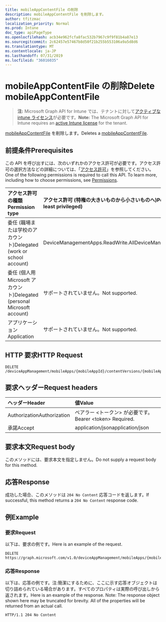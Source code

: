 ```yaml
---
title: mobileAppContentFile の削除
description: mobileAppContentFile を削除します。
author: tfitzmac
localization_priority: Normal
ms.prod: Intune
doc_type: apiPageType
ms.openlocfilehash: acb34e962fcfa8fac532b7967c9f9f81b4a87e13
ms.sourcegitcommit: 2c62457e57467b8d50f21b255b553106a9a5d8d6
ms.translationtype: MT
ms.contentlocale: ja-JP
ms.lasthandoff: 07/31/2019
ms.locfileid: "36016035"
---
```

# <a name="delete-mobileappcontentfile"></a><span data-ttu-id="a6075-103">mobileAppContentFile の削除</span><span class="sxs-lookup"><span data-stu-id="a6075-103">Delete mobileAppContentFile</span></span>

> <span data-ttu-id="a6075-104">**注:** Microsoft Graph API for Intune では、テナントに対して[アクティブな intune ライセンス](https://go.microsoft.com/fwlink/?linkid=839381)が必要です。</span><span class="sxs-lookup"><span data-stu-id="a6075-104">**Note:** The Microsoft Graph API for Intune requires an [active Intune license](https://go.microsoft.com/fwlink/?linkid=839381) for the tenant.</span></span>

<span data-ttu-id="a6075-105">[mobileAppContentFile](../resources/intune-apps-mobileappcontentfile.md) を削除します。</span><span class="sxs-lookup"><span data-stu-id="a6075-105">Deletes a [mobileAppContentFile](../resources/intune-apps-mobileappcontentfile.md).</span></span>

## <a name="prerequisites"></a><span data-ttu-id="a6075-106">前提条件</span><span class="sxs-lookup"><span data-stu-id="a6075-106">Prerequisites</span></span>
<span data-ttu-id="a6075-p101">この API を呼び出すには、次のいずれかのアクセス許可が必要です。アクセス許可の選択方法などの詳細については、「[アクセス許可](/graph/permissions-reference)」を参照してください。</span><span class="sxs-lookup"><span data-stu-id="a6075-p101">One of the following permissions is required to call this API. To learn more, including how to choose permissions, see [Permissions](/graph/permissions-reference).</span></span>

|<span data-ttu-id="a6075-109">アクセス許可の種類</span><span class="sxs-lookup"><span data-stu-id="a6075-109">Permission type</span></span>|<span data-ttu-id="a6075-110">アクセス許可 (特権の大きいものから小さいものへ)</span><span class="sxs-lookup"><span data-stu-id="a6075-110">Permissions (from most to least privileged)</span></span>|
|:---|:---|
|<span data-ttu-id="a6075-111">委任 (職場または学校のアカウント)</span><span class="sxs-lookup"><span data-stu-id="a6075-111">Delegated (work or school account)</span></span>|<span data-ttu-id="a6075-112">DeviceManagementApps.ReadWrite.All</span><span class="sxs-lookup"><span data-stu-id="a6075-112">DeviceManagementApps.ReadWrite.All</span></span>|
|<span data-ttu-id="a6075-113">委任 (個人用 Microsoft アカウント)</span><span class="sxs-lookup"><span data-stu-id="a6075-113">Delegated (personal Microsoft account)</span></span>|<span data-ttu-id="a6075-114">サポートされていません。</span><span class="sxs-lookup"><span data-stu-id="a6075-114">Not supported.</span></span>|
|<span data-ttu-id="a6075-115">アプリケーション</span><span class="sxs-lookup"><span data-stu-id="a6075-115">Application</span></span>|<span data-ttu-id="a6075-116">サポートされていません。</span><span class="sxs-lookup"><span data-stu-id="a6075-116">Not supported.</span></span>|

## <a name="http-request"></a><span data-ttu-id="a6075-117">HTTP 要求</span><span class="sxs-lookup"><span data-stu-id="a6075-117">HTTP Request</span></span>
<!-- {
  "blockType": "ignored"
}
-->
``` http
DELETE /deviceAppManagement/mobileApps/{mobileAppId}/contentVersions/{mobileAppContentId}/files/{mobileAppContentFileId}
```

## <a name="request-headers"></a><span data-ttu-id="a6075-118">要求ヘッダー</span><span class="sxs-lookup"><span data-stu-id="a6075-118">Request headers</span></span>
|<span data-ttu-id="a6075-119">ヘッダー</span><span class="sxs-lookup"><span data-stu-id="a6075-119">Header</span></span>|<span data-ttu-id="a6075-120">値</span><span class="sxs-lookup"><span data-stu-id="a6075-120">Value</span></span>|
|:---|:---|
|<span data-ttu-id="a6075-121">Authorization</span><span class="sxs-lookup"><span data-stu-id="a6075-121">Authorization</span></span>|<span data-ttu-id="a6075-122">ベアラー &lt;トークン&gt; が必要です。</span><span class="sxs-lookup"><span data-stu-id="a6075-122">Bearer &lt;token&gt; Required.</span></span>|
|<span data-ttu-id="a6075-123">承諾</span><span class="sxs-lookup"><span data-stu-id="a6075-123">Accept</span></span>|<span data-ttu-id="a6075-124">application/json</span><span class="sxs-lookup"><span data-stu-id="a6075-124">application/json</span></span>|

## <a name="request-body"></a><span data-ttu-id="a6075-125">要求本文</span><span class="sxs-lookup"><span data-stu-id="a6075-125">Request body</span></span>
<span data-ttu-id="a6075-126">このメソッドには、要求本文を指定しません。</span><span class="sxs-lookup"><span data-stu-id="a6075-126">Do not supply a request body for this method.</span></span>

## <a name="response"></a><span data-ttu-id="a6075-127">応答</span><span class="sxs-lookup"><span data-stu-id="a6075-127">Response</span></span>
<span data-ttu-id="a6075-128">成功した場合、このメソッドは `204 No Content` 応答コードを返します。</span><span class="sxs-lookup"><span data-stu-id="a6075-128">If successful, this method returns a `204 No Content` response code.</span></span>

## <a name="example"></a><span data-ttu-id="a6075-129">例</span><span class="sxs-lookup"><span data-stu-id="a6075-129">Example</span></span>

### <a name="request"></a><span data-ttu-id="a6075-130">要求</span><span class="sxs-lookup"><span data-stu-id="a6075-130">Request</span></span>
<span data-ttu-id="a6075-131">以下は、要求の例です。</span><span class="sxs-lookup"><span data-stu-id="a6075-131">Here is an example of the request.</span></span>
``` http
DELETE https://graph.microsoft.com/v1.0/deviceAppManagement/mobileApps/{mobileAppId}/contentVersions/{mobileAppContentId}/files/{mobileAppContentFileId}
```

### <a name="response"></a><span data-ttu-id="a6075-132">応答</span><span class="sxs-lookup"><span data-stu-id="a6075-132">Response</span></span>
<span data-ttu-id="a6075-p102">以下は、応答の例です。注:簡潔にするために、ここに示す応答オブジェクトは切り詰められている場合があります。すべてのプロパティは実際の呼び出しから返されます。</span><span class="sxs-lookup"><span data-stu-id="a6075-p102">Here is an example of the response. Note: The response object shown here may be truncated for brevity. All of the properties will be returned from an actual call.</span></span>
``` http
HTTP/1.1 204 No Content
```



